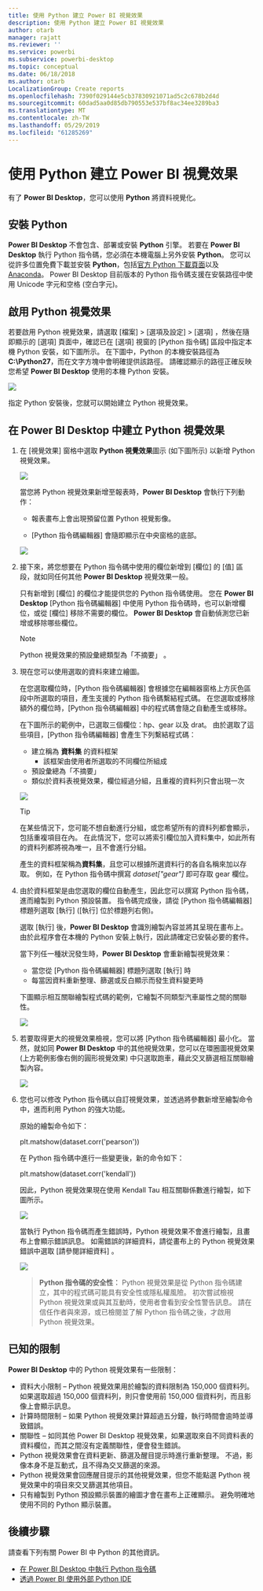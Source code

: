 ```yaml
---
title: 使用 Python 建立 Power BI 視覺效果
description: 使用 Python 建立 Power BI 視覺效果
author: otarb
manager: rajatt
ms.reviewer: ''
ms.service: powerbi
ms.subservice: powerbi-desktop
ms.topic: conceptual
ms.date: 06/18/2018
ms.author: otarb
LocalizationGroup: Create reports
ms.openlocfilehash: 7390f029144e5cb37830921071ad5c2c678b2d4d
ms.sourcegitcommit: 60dad5aa0d85db790553e537bf8ac34ee3289ba3
ms.translationtype: MT
ms.contentlocale: zh-TW
ms.lasthandoff: 05/29/2019
ms.locfileid: "61285269"
---
```

# <a name="create-power-bi-visuals-using-python"></a>使用 Python 建立 Power BI 視覺效果
有了 **Power BI Desktop**，您可以使用 **Python** 將資料視覺化。

## <a name="install-python"></a>安裝 Python
**Power BI Desktop** 不會包含、部署或安裝 **Python** 引擎。 若要在 **Power BI Desktop** 執行 Python 指令碼，您必須在本機電腦上另外安裝 **Python**。 您可以從許多位置免費下載並安裝 **Python**，包括[官方 Python 下載頁面](https://www.python.org/)以及 [Anaconda](https://anaconda.org/anaconda/python/)。 Power BI Desktop 目前版本的 Python 指令碼支援在安裝路徑中使用 Unicode 字元和空格 (空白字元)。

## <a name="enable-python-visuals"></a>啟用 Python 視覺效果
若要啟用 Python 視覺效果，請選取 [檔案] > [選項及設定] > [選項]  ，然後在隨即顯示的 [選項]  頁面中，確認已在 [選項]  視窗的 [Python 指令碼]  區段中指定本機 Python 安裝，如下圖所示。 在下圖中，Python 的本機安裝路徑為 **C:\Python27**，而在文字方塊中會明確提供該路徑。 請確認顯示的路徑正確反映您希望 **Power BI Desktop** 使用的本機 Python 安裝。
   
   ![](media/desktop-python-visuals/python-visuals-1.png)

指定 Python 安裝後，您就可以開始建立 Python 視覺效果。

## <a name="create-python-visuals-in-power-bi-desktop"></a>在 Power BI Desktop 中建立 Python 視覺效果
1. 在 [視覺效果]  窗格中選取 **Python 視覺效果**圖示 (如下圖所示) 以新增 Python 視覺效果。
   
   ![](media/desktop-python-visuals/python-visuals-2.png)

   當您將 Python 視覺效果新增至報表時，**Power BI Desktop** 會執行下列動作：
   
   - 報表畫布上會出現預留位置 Python 視覺影像。
   
   - [Python 指令碼編輯器]  會隨即顯示在中央窗格的底部。
   
   ![](media/desktop-python-visuals/python-visuals-3.png)

2. 接下來，將您想要在 Python 指令碼中使用的欄位新增到 [欄位]  的 [值]  區段，就如同任何其他 **Power BI Desktop** 視覺效果一般。 
    
    只有新增到 [欄位]  的欄位才能提供您的 Python 指令碼使用。 您在 **Power BI Desktop** [Python 指令碼編輯器] 中使用 Python 指令碼時，也可以新增欄位，或從 [欄位]  移除不需要的欄位。 **Power BI Desktop** 會自動偵測您已新增或移除哪些欄位。
   
   > [!NOTE]
   > Python 視覺效果的預設彙總類型為「不摘要」  。
   > 
   > 
   
3. 現在您可以使用選取的資料來建立繪圖。 

    在您選取欄位時，[Python 指令碼編輯器]  會根據您在編輯器窗格上方灰色區段中所選取的項目，產生支援的 Python 指令碼繫結程式碼。 在您選取或移除額外的欄位時，[Python 指令碼編輯器] 中的程式碼會隨之自動產生或移除。
   
   在下圖所示的範例中，已選取三個欄位：hp、gear 以及 drat。 由於選取了這些項目，[Python 指令碼編輯器] 會產生下列繫結程式碼：
   
   * 建立稱為 **資料集** 的資料框架
     * 該框架由使用者所選取的不同欄位所組成
   * 預設彙總為「不摘要」 
   * 類似於資料表視覺效果，欄位經過分組，且重複的資料列只會出現一次
   
   ![](media/desktop-python-visuals/python-visuals-4.png)
   
   > [!TIP]
   > 在某些情況下，您可能不想自動進行分組，或您希望所有的資料列都會顯示，包括重複項目在內。 在此情況下，您可以將索引欄位加入資料集中，如此所有的資料列都將視為唯一，且不會進行分組。
   > 
   > 
   
   產生的資料框架稱為**資料集**，且您可以根據所選資料行的各自名稱來加以存取。 例如，在 Python 指令碼中撰寫 *dataset["gear"]* 即可存取 gear 欄位。

4. 由於資料框架是由您選取的欄位自動產生，因此您可以撰寫 Python 指令碼，進而繪製到 Python 預設裝置。 指令碼完成後，請從 [Python 指令碼編輯器]  標題列選取 [執行]  ([執行]  位於標題列右側)。
   
    選取 [執行]  後，**Power BI Desktop** 會識別繪製內容並將其呈現在畫布上。 由於此程序會在本機的 Python 安裝上執行，因此請確定已安裝必要的套件。
   
   當下列任一種狀況發生時，**Power BI Desktop** 會重新繪製視覺效果：
   
   * 當您從 [Python 指令碼編輯器]  標題列選取 [執行]  時
   * 每當因資料重新整理、篩選或反白顯示而發生資料變更時

    下圖顯示相互關聯繪製程式碼的範例，它繪製不同類型汽車屬性之間的關聯性。

    ![](media/desktop-python-visuals/python-visuals-5.png)

5. 若要取得更大的視覺效果檢視，您可以將 [Python 指令碼編輯器]  最小化。 當然，就如同 **Power BI Desktop** 中的其他視覺效果，您可以在環圈圖視覺效果 (上方範例影像右側的圓形視覺效果) 中只選取跑車，藉此交叉篩選相互關聯繪製內容。

    ![](media/desktop-python-visuals/python-visuals-6.png)

6. 您也可以修改 Python 指令碼以自訂視覺效果，並透過將參數新增至繪製命令中，進而利用 Python 的強大功能。

    原始的繪製命令如下：

    plt.matshow(dataset.corr('pearson'))

    在 Python 指令碼中進行一些變更後，新的命令如下：

    plt.matshow(dataset.corr('kendall'))

    因此，Python 視覺效果現在使用 Kendall Tau 相互關聯係數進行繪製，如下圖所示。

    ![](media/desktop-python-visuals/python-visuals-7.png)

    當執行 Python 指令碼而產生錯誤時，Python 視覺效果不會進行繪製，且畫布上會顯示錯誤訊息。 如需錯誤的詳細資料，請從畫布上的 Python 視覺效果錯誤中選取 [請參閱詳細資料]  。

    ![](media/desktop-python-visuals/python-visuals-8.png)

    > **Python 指令碼的安全性︰** Python 視覺效果是從 Python 指令碼建立，其中的程式碼可能具有安全性或隱私權風險。 初次嘗試檢視 Python 視覺效果或與其互動時，使用者會看到安全性警告訊息。 請在信任作者與來源，或已檢閱並了解 Python 指令碼之後，才啟用 Python 視覺效果。
    > 
    > 

## <a name="known-limitations"></a>已知的限制
**Power BI Desktop** 中的 Python 視覺效果有一些限制：

* 資料大小限制 – Python 視覺效果用於繪製的資料限制為 150,000 個資料列。 如果選取超過 150,000 個資料列，則只會使用前 150,000 個資料列，而且影像上會顯示訊息。
* 計算時間限制 – 如果 Python 視覺效果計算超過五分鐘，執行時間會逾時並導致錯誤。
* 關聯性 – 如同其他 Power BI Desktop 視覺效果，如果選取來自不同資料表的資料欄位，而其之間沒有定義關聯性，便會發生錯誤。
* Python 視覺效果會在資料更新、篩選及醒目提示時進行重新整理。 不過，影像本身不是互動式，且不得為交叉篩選的來源。
* Python 視覺效果會回應醒目提示的其他視覺效果，但您不能點選 Python 視覺效果中的項目來交叉篩選其他項目。
* 只有繪製到 Python 預設顯示裝置的繪圖才會在畫布上正確顯示。 避免明確地使用不同的 Python 顯示裝置。

## <a name="next-steps"></a>後續步驟
請查看下列有關 Power BI 中 Python 的其他資訊。

* [在 Power BI Desktop 中執行 Python 指令碼](desktop-python-scripts.md)
* [透過 Power BI 使用外部 Python IDE](desktop-python-ide.md)


